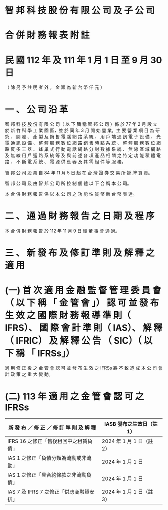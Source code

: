 # 智 邦 科 技 股 份 有 限 公 司 及 子 公 司

# 合 併 財 務 報 表 附 註

# 民 國 112 年 及 111 年 1 月 1 日 至 9 月 30 日

（ 除 另 予 註 明 者 外 ， 金 額 為 新 台 幣 仟 元 ）

# 一 、 公 司 沿 革

智 邦 科 技 股 份 有 限 公 司（ 以 下 簡 稱 智 邦 公 司 ）係 於 77 年 2 月 設 立 於 新 竹 科 學 工 業 園 區，並 於 同 年 3 月 開 始 營 業，主 要 營 業 項 目 為 研 究 、 開 發 、 產 製 及 銷 售 電 腦 網 路 系 統 、 用 戶 端 通 訊 電 子 設 備 、 光 電 通 訊 設 備 、 整 體 服 務 數 位 網 路 銷 售 時 點 系 統 、 整 體 服 務 數 位 網 路 反 多 工 器 、 蜂 巢 式 行 動 電 話 網 路 分 封 數 據 系 統 、 無 線 區 域 網 路 及 無 線 用 戶 迴 路 系 統 等 及 與 前 述 各 項 產 品 相 關 之 特 定 功 能 積 體 電 路 、 不 斷 電 系 統 、 電 源 供 應 器 及 其 零 組 件 等 服 務。

智 邦 公 司 股 票 自 84 年 11 月 5 日 起 在 台 灣 證 券 交 易 所 掛 牌 買 賣。

智 邦 公 司 及 由 智 邦 公 司 所 控 制 個 體 以 下 合 稱 本 公 司。

本 合 併 財 務 報 告 係 以 本 公 司 之 功 能 性 貨 幣 新 台 幣 表 達。

# 二 、 通 過 財 務 報 告 之 日 期 及 程 序

本 合 併 財 務 報 告 於 112 年 11 月 9 日 經 董 事 會 通 過。

# 三 、 新 發 布 及 修 訂 準 則 及 解 釋 之 適 用

# (一) 首 次 適 用 金 融 監 督 管 理 委 員 會 （ 以 下 稱 「 金 管 會 」） 認 可 並 發 布 生 效 之 國 際 財 務 報 導 準 則（ IFRS）、 國 際 會 計 準 則（ IAS）、 解 釋（ IFRIC） 及 解 釋 公 告 （ SIC）（ 以 下 稱 「 IFRSs」）

適 用 修 正 後 之 金 管 會 認 可 並 發 布 生 效 之 IFRSs 將 不 致 造 成 本 公 司 會 計 政 策 之 重 大 變 動。

# (二) 113 年 適 用 之 金 管 會 認 可 之 IFRSs

|新 發 布 ／ 修 正 ／ 修 訂 準 則 及 解 釋|IASB 發布之生效日（註 1）|
|---|---|
|IFRS 16 之修正「售後租回中之租賃負債」|2024 年 1 月 1 日（註 2）|
|IAS 1 之修正「負債分類為流動或非流動」|2024 年 1 月 1 日|
|IAS 1 之修正「具合約條款之非流動負債」|2024 年 1 月 1 日|
|IAS 7 及 IFRS 7 之修正「供應商融資安排」|2024 年 1 月 1 日（註 3）|